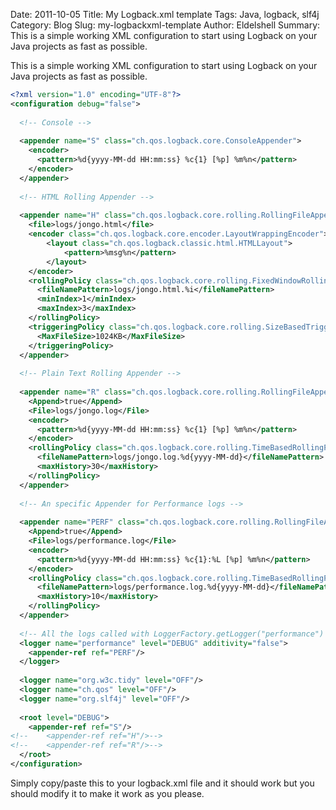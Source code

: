 Date: 2011-10-05
Title: My Logback.xml template
Tags: Java, logback, slf4j
Category: Blog
Slug: my-logbackxml-template
Author: Eldelshell
Summary: This is a simple working XML configuration to start using Logback on your Java projects as fast as possible.

This is a simple working XML configuration to start using Logback on your Java projects as fast as possible.

```xml
<?xml version="1.0" encoding="UTF-8"?>
<configuration debug="false">
   
  <!-- Console -->  
   
  <appender name="S" class="ch.qos.logback.core.ConsoleAppender">
	<encoder>
	  <pattern>%d{yyyy-MM-dd HH:mm:ss} %c{1} [%p] %m%n</pattern>
	</encoder>
  </appender>
 
  <!-- HTML Rolling Appender -->
 
  <appender name="H" class="ch.qos.logback.core.rolling.RollingFileAppender">
	<file>logs/jongo.html</file>
	<encoder class="ch.qos.logback.core.encoder.LayoutWrappingEncoder">
		<layout class="ch.qos.logback.classic.html.HTMLLayout">
			<pattern>%msg%n</pattern>
		</layout>
	</encoder>
	<rollingPolicy class="ch.qos.logback.core.rolling.FixedWindowRollingPolicy">
	  <fileNamePattern>logs/jongo.html.%i</fileNamePattern>
	  <minIndex>1</minIndex>
	  <maxIndex>3</maxIndex>
	</rollingPolicy>
	<triggeringPolicy class="ch.qos.logback.core.rolling.SizeBasedTriggeringPolicy">
	  <MaxFileSize>1024KB</MaxFileSize>
	</triggeringPolicy>
  </appender>
 
  <!-- Plain Text Rolling Appender -->
 
  <appender name="R" class="ch.qos.logback.core.rolling.RollingFileAppender">
	<Append>true</Append>
	<File>logs/jongo.log</File>
	<encoder>
	  <pattern>%d{yyyy-MM-dd HH:mm:ss} %c{1} [%p] %m%n</pattern>
	</encoder>
	<rollingPolicy class="ch.qos.logback.core.rolling.TimeBasedRollingPolicy">
	  <fileNamePattern>logs/jongo.log.%d{yyyy-MM-dd}</fileNamePattern>
	  <maxHistory>30</maxHistory>
	</rollingPolicy>
  </appender>
 
  <!-- An specific Appender for Performance logs -->
 
  <appender name="PERF" class="ch.qos.logback.core.rolling.RollingFileAppender">
	<Append>true</Append>
	<File>logs/performance.log</File>
	<encoder>
	  <pattern>%d{yyyy-MM-dd HH:mm:ss} %c{1}:%L [%p] %m%n</pattern>
	</encoder>
	<rollingPolicy class="ch.qos.logback.core.rolling.TimeBasedRollingPolicy">
	  <fileNamePattern>logs/performance.log.%d{yyyy-MM-dd}</fileNamePattern>
	  <maxHistory>10</maxHistory>
	</rollingPolicy>
  </appender>
 
  <!-- All the logs called with LoggerFactory.getLogger("performance") will go trough this logger -->
  <logger name="performance" level="DEBUG" additivity="false">
	<appender-ref ref="PERF"/>
  </logger>
 
  <logger name="org.w3c.tidy" level="OFF"/>
  <logger name="ch.qos" level="OFF"/>
  <logger name="org.slf4j" level="OFF"/>
 
  <root level="DEBUG">
	<appender-ref ref="S"/>
<!--    <appender-ref ref="H"/>-->
<!--    <appender-ref ref="R"/>-->
  </root>
</configuration>
```

Simply copy/paste this to your logback.xml file and it should work but you should modify it to make it work as you please.
